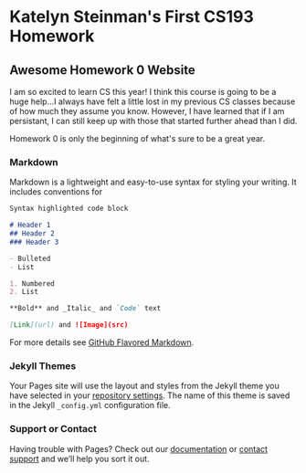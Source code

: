 # Katelyn Steinman's First CS193 Homework

## Awesome Homework 0 Website

I am so excited to learn CS this year! I think this course is going to be a huge help...I always have felt a little lost in my previous CS classes because of how much they assume you know. However, I have learned that if I am persistant, I can still keep up with those that started further ahead than I did.

Homework 0 is only the beginning of what's sure to be a great year.

### Markdown

Markdown is a lightweight and easy-to-use syntax for styling your writing. It includes conventions for

```markdown
Syntax highlighted code block

# Header 1
## Header 2
### Header 3

- Bulleted
- List

1. Numbered
2. List

**Bold** and _Italic_ and `Code` text

[Link](url) and ![Image](src)
```

For more details see [GitHub Flavored Markdown](https://guides.github.com/features/mastering-markdown/).

### Jekyll Themes

Your Pages site will use the layout and styles from the Jekyll theme you have selected in your [repository settings](https://github.com/kalutes/CS193_Fall18_Lab1/settings). The name of this theme is saved in the Jekyll `_config.yml` configuration file.

### Support or Contact

Having trouble with Pages? Check out our [documentation](https://help.github.com/categories/github-pages-basics/) or [contact support](https://github.com/contact) and we’ll help you sort it out.
